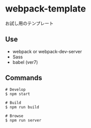 # webpack-template

お試し用のテンプレート

## Use

- webpack or webpack-dev-server
- Sass
- babel (ver7)

## Commands

```
# Develop
$ npm start 

# Build
$ npm run build

# Browse
$ npm run server
```
